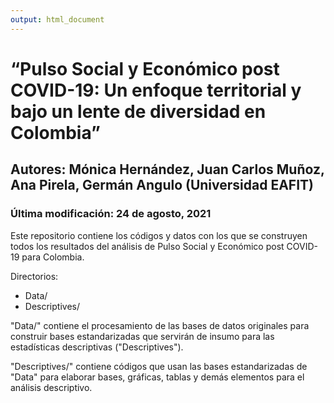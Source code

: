 ```yaml
---
output: html_document
---
```

# “Pulso Social y Económico post COVID-19: Un enfoque territorial y bajo un lente de diversidad en Colombia” 
## Autores: Mónica Hernández, Juan Carlos Muñoz, Ana Pirela, Germán Angulo (Universidad EAFIT)
### Última modificación: 24 de agosto, 2021

Este repositorio contiene los códigos y datos con los que se construyen todos los resultados del análisis de Pulso Social y Económico post COVID-19 para Colombia.

Directorios:
  * Data/
  * Descriptives/
  
"Data/" contiene el procesamiento de las bases de datos originales para construir bases estandarizadas que servirán de insumo para las estadísticas descriptivas ("Descriptives").

"Descriptives/" contiene códigos que usan las bases estandarizadas de "Data" para elaborar bases, gráficas, tablas y demás elementos para el análisis descriptivo.